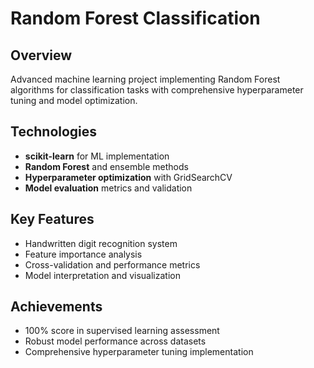 # Random Forest Classification

## Overview
Advanced machine learning project implementing Random Forest algorithms for classification tasks with comprehensive hyperparameter tuning and model optimization.

## Technologies
- **scikit-learn** for ML implementation
- **Random Forest** and ensemble methods
- **Hyperparameter optimization** with GridSearchCV
- **Model evaluation** metrics and validation

## Key Features
- Handwritten digit recognition system
- Feature importance analysis
- Cross-validation and performance metrics
- Model interpretation and visualization

## Achievements
- 100% score in supervised learning assessment
- Robust model performance across datasets
- Comprehensive hyperparameter tuning implementation
